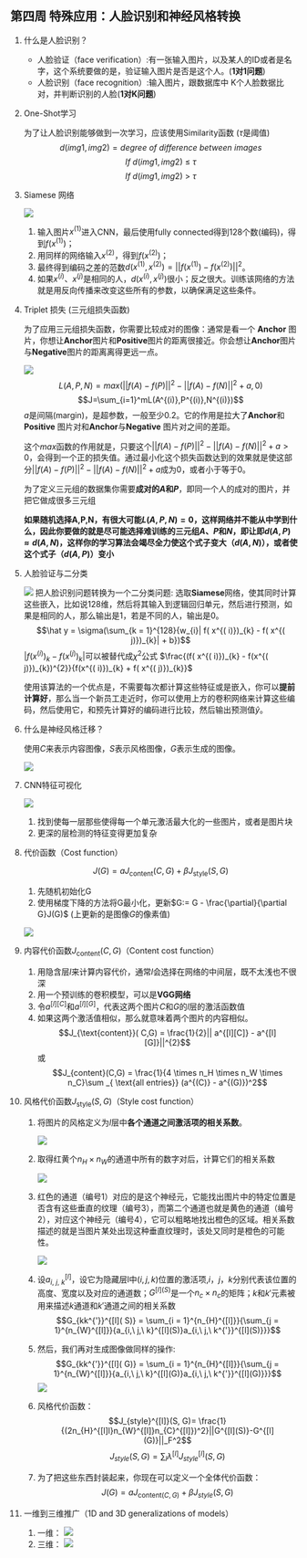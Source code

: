 ## 第四周 特殊应用：人脸识别和神经风格转换
1. 什么是人脸识别？
   - 人脸验证（face verification）:有一张输入图片，以及某人的ID或者是名字，这个系统要做的是，验证输入图片是否是这个人。(**1对1问题**)
   - 人脸识别（face recognition）:输入图片，跟数据库中  K个人脸数据比对，并判断识别的人脸(**1对K问题**)
2. One-Shot学习
   
   为了让人脸识别能够做到一次学习，应该使用Similarity函数 ($\tau$是阈值)
   $$d(img1,img2) = degree\ of\ difference\ between\ images$$
   $$If\ d(img1,img2)\ \leq\ \tau$$
   $$If\ d(img1,img2)\ >\ \tau$$
3. Siamese 网络
   
   ![](images/ecd4f7ca6487b4ccb19c1f5039e9d876.png)
   
   1. 输入图片$x^{(1)}$进入CNN，最后使用fully connected得到128个数(编码)，得到$f(x^{(1)})$；
   2. 用同样的网络输入$x^{(2)}$，得到$f(x^{(2)})$；
   3. 最终得到编码之差的范数$d( x^{( 1)},x^{( 2)}) =|| f( x^{( 1)}) - f( x^{( 2)})||^{2}$。
   4. 如果$x^{(i)}$、$x^{(j)}$是相同的人，$d( x^{(i)},x^{(j)})$很小；反之很大。训练该网络的方法就是用反向传播来改变这些所有的参数，以确保满足这些条件。
4. Triplet 损失 (三元组损失函数)
   
   为了应用三元组损失函数，你需要比较成对的图像：通常是看一个 **Anchor** 图片，你想让**Anchor**图片和**Positive**图片的距离很接近。你会想让**Anchor**图片与**Negative**图片的距离离得更远一点。

   ![](images/d56e1c92b45d8b9e76c1592fdbf0fc7f.png)
   $$L( A,P,N) = max(|| f( A) - f( P)||^{2} -|| f( A) - f( N)||^{2} + a,0)$$
   $$J=\sum_{i=1}^mL(A^{(i)},P^{(i)},N^{(i)})$$
   $a$是间隔(margin)，是超参数，一般至少0.2。它的作用是拉大了**Anchor**和**Positive** 图片对和**Anchor**与**Negative** 图片对之间的差距。

   这个$max$函数的作用就是，只要这个$|| f( A) - f( P)||^{2} -|| f( A) - f( N)||^{2} + a>0$，会得到一个正的损失值。通过最小化这个损失函数达到的效果就是使这部分$|| f( A) - f( P)||^{2} -||f( A) - f( N)||^{2} +a$成为0，或者小于等于0。

   为了定义三元组的数据集你需要**成对的$A$和$P$**，即同一个人的成对的图片，并把它做成很多三元组


   **如果随机选择A,P,N，有很大可能$L(A,P,N)=0$，这样网络并不能从中学到什么，因此你要做的就是尽可能选择难训练的三元组$A$、$P$和$N$，即让即$d(A,P) \approx d(A,N)$，这样你的学习算法会竭尽全力使这个式子变大（$d(A,N)$），或者使这个式子（$d(A,P)$）变小**
5. 人脸验证与二分类
   
   ![](images/c3bf61934da2f20a7d15e183c1d1d2ab.png)
   把人脸识别问题转换为一个二分类问题: 选取**Siamese**网络，使其同时计算这些嵌入，比如说128维，然后将其输入到逻辑回归单元，然后进行预测，如果是相同的人，那么输出是1，若是不同的人，输出是0。
   $$\hat y = \sigma(\sum_{k = 1}^{128}{w_{i}| f( x^{( i)})_{k} - f( x^{( j)})_{k}| + b})$$
   $| f( x^{( i)})_{k} - f( x^{( j)})_{k}|$可以被替代成$\chi^{2}$公式 $\frac{(f( x^{( i)})_{k} - f(x^{( j)})_{k})^{2}}{f(x^{( i)})_{k} + f( x^{( j)})_{k}}$

   使用该算法的一个优点是，不需要每次都计算这些特征或是嵌入，你可以**提前计算好**，那么当一个新员工走近时，你可以使用上方的卷积网络来计算这些编码，然后使用它，和预先计算好的编码进行比较，然后输出预测值$\hat y$。
6. 什么是神经风格迁移？
   
   使用$C$来表示内容图像，$S$表示风格图像，$G$表示生成的图像。

   ![](images/7b75c69ef064be274c82127a970461cf.png)
7. CNN特征可视化
   
   ![](images/2ccff4b8e125893f330414574cd03af8.png)
   1. 找到使每一层那些使得每一个单元激活最大化的一些图片，或者是图片块
   2. 更深的层检测的特征变得更加复杂
8. 代价函数（Cost function）
   
   $$J( G) = a J_{\text{content}}( C,G) + \beta J_{\text{style}}(S,G)$$
   1. 先随机初始化G
   2. 使用梯度下降的方法将G最小化，更新$G:= G - \frac{\partial}{\partial G}J(G)$ (上更新的是图像$G$的像素值)
   
   ![](images/dd376e74155008845e96d662cc45493a.png)
9. 内容代价函数$J_{\text{content}}( C,G)$（Content cost function）
    
   1. 用隐含层$l$来计算内容代价，通常$l$会选择在网络的中间层，既不太浅也不很深
   2. 用一个预训练的卷积模型，可以是**VGG网络**
   3. 令$a^{[l][C]}$和$a^{[l][G]}$，代表这两个图片$C$和$G$的$l$层的激活函数值
   4. 如果这两个激活值相似，那么就意味着两个图片的内容相似。
   $$J_{\text{content}}( C,G) = \frac{1}{2}|| a^{[l][C]} - a^{[l][G]}||^{2}$$
      或
   $$J_{content}(C,G) =  \frac{1}{4 \times n_H \times n_W \times n_C}\sum _{ \text{all entries}} (a^{(C)} - a^{(G)})^2$$
10. 风格代价函数$J_{\text{style}}(S,G)$（Style cost function）
    
    1. 将图片的风格定义为$l$层中**各个通道之间激活项的相关系数**。
 
       ![](images/efa0f6e81320966647658cba96ff28ee.png)
    2. 取得红黄个$n_{H}\times n_{W}$的通道中所有的数字对后，计算它们的相关系数
 
       ![](images/e3d74c1ce2393ae4e706a1cc4024f311.png)
    3. 红色的通道（编号1）对应的是这个神经元，它能找出图片中的特定位置是否含有这些垂直的纹理（编号3），而第二个通道也就是黄色的通道（编号2），对应这个神经元（编号4），它可以粗略地找出橙色的区域。相关系数描述的就是当图片某处出现这种垂直纹理时，该处又同时是橙色的可能性。

       ![](images/fd244a4fe8bb2d27956dd9bc7d8bcf52.png)
    4. 设$a_{i,\ j,\ k}^{[l]}$，设它为隐藏层l中$(i,j,k)$位置的激活项,$i$，$j$，$k$分别代表该位置的高度、宽度以及对应的通道数；$G^{[l]( S)}$是一个$n_{c} \times n_{c}$的矩阵；$k$和$k'$元素被用来描述$k$通道和$k'$通道之间的相关系数
       $$G_{kk^{'}}^{[l]( S)} = \sum_{i = 1}^{n_{H}^{[l]}}{\sum_{j = 1}^{n_{W}^{[l]}}{a_{i,\ j,\ k}^{[l](S)}a_{i,\ j,\ k^{'}}^{[l](S)}}}$$
    5. 然后，我们再对生成图像做同样的操作:
       $$G_{kk^{'}}^{[l]( G)} = \sum_{i = 1}^{n_{H}^{[l]}}{\sum_{j = 1}^{n_{W}^{[l]}}{a_{i,\ j,\ k}^{[l](G)}a_{i,\ j,\ k^{'}}^{[l](G)}}}$$
       ![](images/488c5e6bdc2a519b6c620aae53bdf206.png)
    6. 风格代价函数：
       $$J_{style}^{[l]}(S, G)= \frac{1}{(2n_{H}^{[l]l}n_{W}^{[l]}n_{C}^{[l]})^2}||G^{[l](S)}-G^{[l](G)}||_F^2$$
       $$J_{style}(S, G) = \sum_l\lambda^{[l]}J_{style}^{[l]}(S, G)$$
    7. 为了把这些东西封装起来，你现在可以定义一个全体代价函数：
       $$J(G) = a J_{\text{content}( C,G)} + \beta J_{{style}}(S,G)$$
11. 一维到三维推广（1D and 3D generalizations of models）
    1. 一维：
       ![](images/a39bb1f228d8f0cf91ef8298b81604d9.png)
    2. 三维：
       ![](images/49076b88b9ecbd1597f6ae37e8d87dc3.png)
